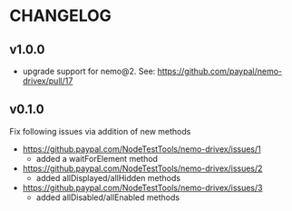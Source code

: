 # CHANGELOG

## v1.0.0

* upgrade support for nemo@2. See: https://github.com/paypal/nemo-drivex/pull/17

## v0.1.0

Fix following issues via addition of new methods

* https://github.paypal.com/NodeTestTools/nemo-drivex/issues/1
  * added a waitForElement method
* https://github.paypal.com/NodeTestTools/nemo-drivex/issues/2
  * added allDisplayed/allHidden methods
* https://github.paypal.com/NodeTestTools/nemo-drivex/issues/3
  * added allDisabled/allEnabled methods